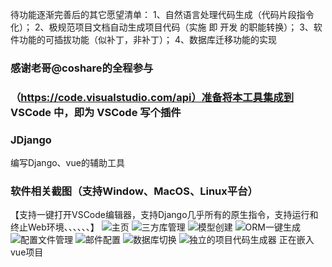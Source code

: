待功能逐渐完善后的其它愿望清单：
1、自然语言处理代码生成（代码片段指令化）；
2、极规范项目文档自动生成项目代码（实施 即 开发 的职能转换）；
3、软件功能的可插拔功能（似补丁，非补丁）；
4、数据库迁移功能的实现

### 感谢老哥@coshare的全程参与
### （https://code.visualstudio.com/api）准备将本工具集成到 VSCode 中，即为 VSCode 写个插件
### JDjango
 编写Django、vue的辅助工具
### 软件相关截图（支持Window、MacOS、Linux平台）
【支持一键打开VSCode编辑器，支持Django几乎所有的原生指令，支持运行和终止Web环境、、、、、、】
![主页](https://images.gitee.com/uploads/images/2021/0329/103952_46c8f101_8370039.png "屏幕截图.png")
![三方库管理](https://images.gitee.com/uploads/images/2021/0329/104029_369f2984_8370039.png "屏幕截图.png")
![模型创建](https://images.gitee.com/uploads/images/2021/0329/104454_2427a606_8370039.png "屏幕截图.png")
![ORM一键生成](https://images.gitee.com/uploads/images/2021/0329/104536_a8496bda_8370039.png "屏幕截图.png")
![配置文件管理](https://images.gitee.com/uploads/images/2021/0329/104729_96f0fe03_8370039.png "屏幕截图.png")
![邮件配置](https://images.gitee.com/uploads/images/2021/0329/104930_bd1c78ae_8370039.png "屏幕截图.png")
![数据库切换](https://images.gitee.com/uploads/images/2021/0329/104746_b5b5bd33_8370039.png "屏幕截图.png")
![独立的项目代码生成器](https://images.gitee.com/uploads/images/2021/0329/104826_8745ec00_8370039.png "屏幕截图.png")
正在嵌入vue项目

